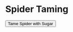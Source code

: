 <!DOCTYPE html>
<html lang="en">
<head>
    <meta charset="UTF-8">
    <meta name="viewport" content="width=device-width, initial-scale=1.0">
    <title>Tameable Spiders</title>
    <script>
        function tameSpider() {
            let spider = {
                name: "Tamed Spider",
                attackPower: 12,
                followsPlayer: true,
                attackMode: "Assist Player",
                inventory: []
            };
            alert(spider.name + " is tamed! Attack power set to " + spider.attackPower);
        }
    </script>
</head>
<body>
    <h1>Spider Taming</h1>
    <button onclick="tameSpider()">Tame Spider with Sugar</button>
</body>
</html>

